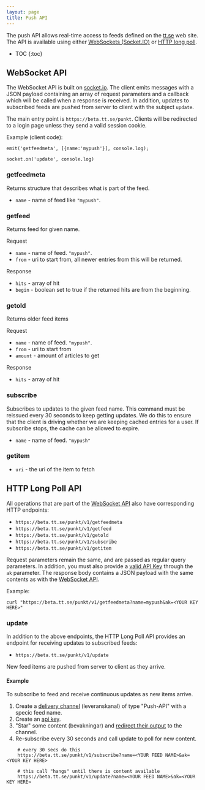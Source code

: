 ```yaml
---
layout: page
title: Push API
---
```


The push API allows real-time access to feeds defined on the
[tt.se][tt] web site. The API is available using either
[WebSockets (Socket.IO)][wsapi] or [HTTP long poll][lpapi].

[tt]:http://beta.tt.se
[io]:http://socket.io
[wsapi]:#websocket-api
[lpapi]:#http-long-poll-api

* TOC
{:toc}

## WebSocket API

The WebSocket API is built on [socket.io][io]. The client emits
messages with a JSON payload containing an array of request parameters
and a callback which will be called when a response is received. In
addition, updates to subscribed feeds are pushed from server to client
with the subject `update`.

The main entry point is `https://beta.tt.se/punkt`. Clients will be
redirected to a login page unless they send a valid session cookie.

Example (client code):

`emit('getfeedmeta', [{name:'mypush'}], console.log);`

`socket.on('update', console.log)`

### getfeedmeta

Returns structure that describes what is part of the feed.

* `name` - name of feed like `"mypush"`.

### getfeed

Returns feed for given name.

Request

* `name` - name of feed. `"mypush"`.
* `from` - uri to start from, all newer entries from this will be
returned.

Response

* `hits` - array of hit
* `begin` - boolean set to true if the returned hits are from the beginning.

### getold

Returns older feed items

Request

* `name` - name of feed. `"mypush"`.
* `from` - uri to start from
* `amount` - amount of articles to get

Response

* `hits` - array of hit

### subscribe

Subscribes to updates to the given feed name. This command must be
reissued every 30 seconds to keep getting updates. We do this to
ensure that the client is driving whether we are keeping cached
entries for a user. If subscribe stops, the cache can be allowed
to expire.

* `name` - name of feed. `"mypush"`

### getitem

* `uri` - the uri of the item to fetch


## HTTP Long Poll API

All operations that are part of the [WebSocket API][wsapi] also have
corresponding HTTP endpoints:

 * `https://beta.tt.se/punkt/v1/getfeedmeta`
 * `https://beta.tt.se/punkt/v1/getfeed`
 * `https://beta.tt.se/punkt/v1/getold`
 * `https://beta.tt.se/punkt/v1/subscribe`
 * `https://beta.tt.se/punkt/v1/getitem`

Request parameters remain the same, and are passed as regular query
parameters. In addition, you must also provide a
[valid API Key][apikey] through the `ak` parameter. The response body
contains a JSON payload with the same contents as with the
[WebSocket API][wsapi].

Example:

`curl "https://beta.tt.se/punkt/v1/getfeedmeta?name=mypush&ak=<YOUR KEY HERE>"`

### update

In addition to the above endpoints, the HTTP Long Poll API provides an
endpoint for receiving updates to subscribed feeds:

 * `https://beta.tt.se/punkt/v1/update`

New feed items are pushed from server to client as they arrive.

#### Example

To subscribe to feed and receive continuous updates as new items arrive.

1. Create a [delivery channel][delchan] (leveranskanal) of type
   "Push-API" with a specic feed name.
2. Create an [api key][apikey].
3. "Star" some content (bevakningar)
   and [redirect their output][bevak] to the channel.
4. Re-subscribe every 30 seconds and call update to poll for new
   content.

```
    # every 30 secs do this
    https://beta.tt.se/punkt/v1/subscribe?name=<YOUR FEED NAME>&ak=<YOUR KEY HERE>

    # this call "hangs" until there is content available
    https://beta.tt.se/punkt/v1/update?name=<YOUR FEED NAME>&ak=<YOUR KEY HERE>
```

[apikey]:api.html#application-keys
[delchan]:https://beta.tt.se/mina-sidor/kanaler
[bevak]:https://beta.tt.se/bevakningar
